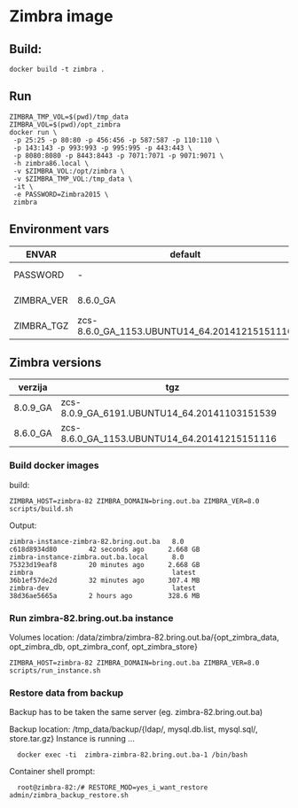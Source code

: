 # Zimbra image

## Build:

    docker build -t zimbra .

##  Run

    ZIMBRA_TMP_VOL=$(pwd)/tmp_data
    ZIMBRA_VOL=$(pwd)/opt_zimbra
    docker run \
     -p 25:25 -p 80:80 -p 456:456 -p 587:587 -p 110:110 \
     -p 143:143 -p 993:993 -p 995:995 -p 443:443 \
     -p 8080:8080 -p 8443:8443 -p 7071:7071 -p 9071:9071 \
     -h zimbra86.local \
     -v $ZIMBRA_VOL:/opt/zimbra \
     -v $ZIMBRA_TMP_VOL:/tmp_data \
     -it \
     -e PASSWORD=Zimbra2015 \
     zimbra

##  Environment vars

| ENVAR | default | description |
| ----- | ------- | ------------ |
| PASSWORD | - | admin password |
| ZIMBRA_VER | 8.6.0_GA | zimbra version |
| ZIMBRA_TGZ | zcs-8.6.0_GA_1153.UBUNTU14_64.20141215151116 |

## Zimbra versions

| verzija| tgz |
| ------ | ----|
| 8.0.9_GA | zcs-8.0.9_GA_6191.UBUNTU14_64.20141103151539 |
| 8.6.0_GA | zcs-8.6.0_GA_1153.UBUNTU14_64.20141215151116 |


### Build docker images

build:

    ZIMBRA_HOST=zimbra-82 ZIMBRA_DOMAIN=bring.out.ba ZIMBRA_VER=8.0 scripts/build.sh

Output:

    zimbra-instance-zimbra-82.bring.out.ba   8.0                                        c618d8934d80        42 seconds ago      2.668 GB
    zimbra-instance-zimbra.out.ba.local      8.0                                        75323d19eaf8        20 minutes ago      2.668 GB
    zimbra                                   latest                                     36b1ef57de2d        32 minutes ago      307.4 MB
    zimbra-dev                               latest                                     38d36ae5665a        2 hours ago         328.6 MB


### Run zimbra-82.bring.out.ba instance 


Volumes location: /data/zimbra/zimbra-82.bring.out.ba/{opt_zimbra_data, opt_zimbra_db, opt_zimbra_conf, opt_zimbra_store}
    

    ZIMBRA_HOST=zimbra-82 ZIMBRA_DOMAIN=bring.out.ba ZIMBRA_VER=8.0 scripts/run_instance.sh


### Restore data from backup


Backup has to be taken the same server (eg. zimbra-82.bring.out.ba)

Backup location: /tmp_data/backup/{ldap/, mysql.db.list, mysql.sql/, store.tar.gz}
Instance is running ...


      docker exec -ti  zimbra-zimbra-82.bring.out.ba-1 /bin/bash

Container shell prompt:

      root@zimbra-82:/# RESTORE_MOD=yes_i_want_restore admin/zimbra_backup_restore.sh



